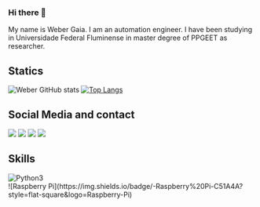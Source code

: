 ### Hi there 👋

My name is Weber Gaia. I am an automation engineer. I have been studying in Universidade Federal Fluminense in master degree of PPGEET as researcher.

## Statics
![Weber GitHub stats](https://github-readme-stats.vercel.app/api?username=WeberGaia&show_icons=true&theme=dracula)
[![Top Langs](https://github-readme-stats.vercel.app/api/top-langs/?username=WeberGaia&layout=compact)](https://github.com/WeberGaia/github-readme-stats)

## Social Media and contact
<div>
   <a href="https://instagram.com/webergaia7" target="_blank"><img src="https://img.shields.io/badge/-Instagram-%23E4405F?style=for-the-badge&logo=instagram&logoColor=white" target="_blank"></a>
 <a href="https://www.linkedin.com/in/weber-de-souza-gaia-filho-b72309163/" target="_blank"><img src="https://img.shields.io/badge/LinkedIn-0077B5?style=for-the-badge&logo=linkedin&logoColor=white" target="_blank"></a>
 <a href = "mailto:webergaia@id.uff.br"><img src="https://img.shields.io/badge/-Gmail-%23333?style=for-the-badge&logo=gmail&logoColor=white" target="_blank"></a>
 <a href="https://www.twitch.tv/webergaia" target="_blank"><img src="https://img.shields.io/badge/Twitch-9146FF?style=for-the-badge&logo=twitch&logoColor=white" target="_blank"></a>
 </div>

## Skills 
<div style="display: inline_block">
  <img align="center"alt="Python3" src="https://img.shields.io/badge/Python-14354C?style=for-the-badge&logo=python&logoColor=white" />
</div>
![Raspberry Pi](https://img.shields.io/badge/-Raspberry%20Pi-C51A4A?style=flat-square&logo=Raspberry-Pi)

